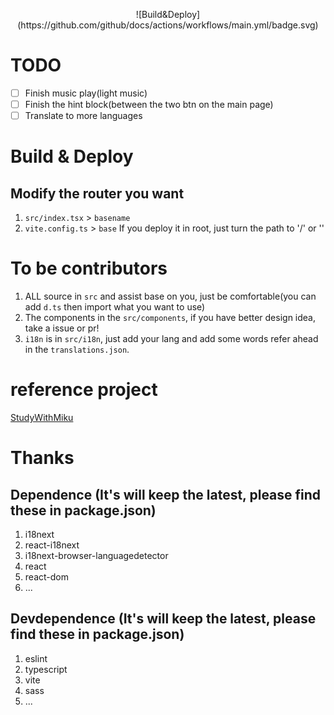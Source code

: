 <p align="center">
![Build&Deploy](https://github.com/github/docs/actions/workflows/main.yml/badge.svg)
</p>

# TODO
- [ ] Finish music play(light music)
- [ ] Finish the hint block(between the two btn on the main page)
- [ ] Translate to more languages

# Build & Deploy
## Modify the router you want
1. `src/index.tsx` > `basename`
2. `vite.config.ts` > `base`
If you deploy it in root, just turn the path to '/' or ''

# To be contributors
1. ALL source in `src` and assist base on you, just be comfortable(you can add `d.ts` then import what you want to use)
2. The components in the `src/components`, if you have better design idea, take a issue or pr!
3. `i18n` is in `src/i18n`, just add your lang and add some words refer ahead in the `translations.json`.

# reference project
[StudyWithMiku](https://github.com/WenqiOfficial/StudyWithMiku)

# Thanks
## Dependence (It's will keep the latest, please find these in package.json)
1. i18next
1. react-i18next
1. i18next-browser-languagedetector
1. react
1. react-dom
1. ...

## Devdependence (It's will keep the latest, please find these in package.json)
1. eslint
1. typescript
1. vite
1. sass
1. ...

